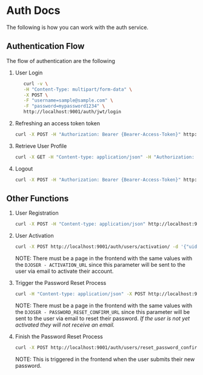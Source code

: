 # Auth Docs

The following is how you can work with the auth service.

## Authentication Flow

The flow of authentication are the following

1. User Login

   ```bash
      curl -v \
      -H "Content-Type: multipart/form-data" \
      -X POST \
      -F "username=sample@sample.com" \
      -F "password=mypassword1234" \
      http://localhost:9001/auth/jwt/login
   ```

2. Refreshing an access token token

   ```bash
   curl -X POST -H "Authorization: Bearer {Bearer-Access-Token}" http://localhost:9001/auth/jwt/refresh
   ```

3. Retrieve User Profile

   ```bash
   curl -X GET -H "Content-type: application/json" -H "Authorization: Bearer {Bearer-Access-Token}" http://localhost:9001/auth/users/me
   ```

4. Logout

   ```bash
   curl -X POST -H "Authorization: Bearer {Bearer-Access-Token}" http://localhost:9001/auth/jwt/logout
   ```

## Other Functions

1. User Registration
   ```bash
   curl -X POST -H "Content-type: application/json" http://localhost:9001/auth/users/ -d '{"username":"sample@sample.com", "email": "sample@sample.com", "password": "mypassword1234", "first_name": "my-first-name", "last_name": "my-last-name"}'
   ```

2. User Activation
   ```bash
   curl -X POST http://localhost:9001/auth/users/activation/ -d '{"uid": "<uid>", "token":"<token>"}'
   ```
   NOTE: There must be a page in the frontend with the same values with the `DJOSER - ACTIVATION_URL` since this parameter will be sent to the user via email to activate their account.

3. Trigger the Password Reset Process
   ```bash
   curl -H "Content-type: application/json" -X POST http://localhost:9001/auth/users/reset_password/ -d '{"email": "sample@sample.com"}'
   ```
   NOTE: There must be a page in the frontend with the same values with the `DJOSER - PASSWORD_RESET_CONFIRM_URL` since this parameter will be sent to the user via email to reset their password. _If the user is not yet activated they will not receive an email._

4. Finish the Password Reset Process
   ```bash
   curl -X POST http://localhost:9001/auth/users/reset_password_confirm/ -d '{"uid": "<uid>", "token":"<token>", "new_password": "user-new-password", "re_new_password": "user-new-password"}'
   ```
   NOTE: This is triggered in the frontend when the user submits their new password.